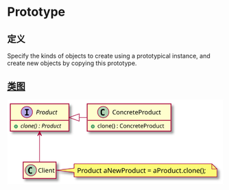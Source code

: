 # Prototype

## 定义
Specify the kinds of objects to create using a prototypical instance, and create new objects by copying this prototype.

## [类图](./Class.txt)
![](./Class.svg)
